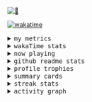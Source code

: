 [![🐙](https://hits.seeyoufarm.com/api/count/incr/badge.svg?url=https%3A%2F%2Fgithub.com%2Fktnkk%2Fhit-counter&count_bg=%23070707&title_bg=%23070707&icon=&icon_color=%23E7E7E7&title=visitors&edge_flat=true)](https://hits.seeyoufarm.com)

[![wakatime](https://wakatime.com/badge/user/43ee8060-219a-4cc8-b7a0-9a681ab5a8a7.svg)](https://wakatime.com/@43ee8060-219a-4cc8-b7a0-9a681ab5a8a7)

<details>
  <summary> <samp>my metrics</samp></summary>
  
  <br>
  
 ![🐳](https://github.com/kkhys/kkhys/blob/main/github-metrics.svg)
  
  ***
</details>

<details>
  <summary> <samp>wakaTime stats</samp></summary>
  
  <br>
  
<!--START_SECTION:waka-->
![Code Time](http://img.shields.io/badge/Code%20Time-141%20hrs%2040%20mins-blue)

**🐱 My GitHub Data** 

> 🏆 531 Contributions in the Year 2023
 > 
> 📦 4.9 MB Used in GitHub's Storage 
 > 
> 💼 Opted to Hire
 > 
> 📜 3 Public Repositories 
 > 
> 🔑 54 Private Repositories  
 > 
**I'm an Early 🐤** 

```text
🌞 Morning    960 commits    █████████░░░░░░░░░░░░░░░░   36.57% 
🌆 Daytime    645 commits    ██████░░░░░░░░░░░░░░░░░░░   24.57% 
🌃 Evening    902 commits    ████████░░░░░░░░░░░░░░░░░   34.36% 
🌙 Night      118 commits    █░░░░░░░░░░░░░░░░░░░░░░░░   4.5%

```
📅 **I'm Most Productive on Thursday** 

```text
Monday       485 commits    ████░░░░░░░░░░░░░░░░░░░░░   18.48% 
Tuesday      472 commits    ████░░░░░░░░░░░░░░░░░░░░░   17.98% 
Wednesday    474 commits    ████░░░░░░░░░░░░░░░░░░░░░   18.06% 
Thursday     486 commits    ████░░░░░░░░░░░░░░░░░░░░░   18.51% 
Friday       374 commits    ███░░░░░░░░░░░░░░░░░░░░░░   14.25% 
Saturday     205 commits    ██░░░░░░░░░░░░░░░░░░░░░░░   7.81% 
Sunday       129 commits    █░░░░░░░░░░░░░░░░░░░░░░░░   4.91%

```


📊 **This Week I Spent My Time On** 

```text
⌚︎ Time Zone: Asia/Tokyo

💬 Programming Languages: 
Other                    52 hrs 8 mins       ██████████████████████░░░   88.92% 
Ruby                     4 hrs 55 mins       ██░░░░░░░░░░░░░░░░░░░░░░░   8.4% 
textmate                 20 mins             ░░░░░░░░░░░░░░░░░░░░░░░░░   0.58% 
Bash                     16 mins             ░░░░░░░░░░░░░░░░░░░░░░░░░   0.47% 
Java                     10 mins             ░░░░░░░░░░░░░░░░░░░░░░░░░   0.29%

🔥 Editors: 
Browser                  52 hrs 8 mins       ██████████████████████░░░   88.92% 
RubyMine                 6 hrs 3 mins        ██░░░░░░░░░░░░░░░░░░░░░░░   10.34% 
IntelliJ                 15 mins             ░░░░░░░░░░░░░░░░░░░░░░░░░   0.43% 
WebStorm                 10 mins             ░░░░░░░░░░░░░░░░░░░░░░░░░   0.31%

💻 Operating System: 
Mac                      55 hrs 39 mins      ███████████████████████░░   94.91% 
Linux                    1 hr 54 mins        ░░░░░░░░░░░░░░░░░░░░░░░░░   3.26% 
Windows                  1 hr 4 mins         ░░░░░░░░░░░░░░░░░░░░░░░░░   1.83%

```


 Last Updated on 2023/02/05 18:33:25 UTC
<!--END_SECTION:waka-->
  
  ***
</details>


<details>
  <summary> <samp>now playing</samp></summary>
  
  <br>
 
 [![🐟](https://spotify-github-profile.vercel.app/api/view?uid=31ryofms4dnv7mrohhepo4c4zgqu&cover_image=true&theme=default&show_offline=false&background_color=121212&bar_color=53b14f&bar_color_cover=false)](https://open.spotify.com/user/31ryofms4dnv7mrohhepo4c4zgqu)
  
  ***
</details>

<details>
  <summary> <samp>github readme stats</samp></summary>
  
  <br>
  
 <p align="left"> 
  <img alt="🐠" src="https://github-readme-stats.vercel.app/api?username=kkhys&count_private=true&show_icons=true&theme=dark&include_all_commits=true" />
  <img alt="🐟" src="https://github-readme-stats.vercel.app/api/top-langs/?username=kkhys&layout=compact&theme=dark&langs_count=10&hide=HTML,CSS,SCSS" />
</p>
  
  ***
</details>

<details>
  <summary> <samp>profile trophies</samp></summary>
  
  <br>
  
  [![🐬](https://github-profile-trophy.vercel.app/?username=kkhys&rank=SECRET,SSS,SS,S,AAA,AA,A&theme=darkhub&row=1&margin-w=10&no-bg=true)](https://github.com/ryo-ma/github-profile-trophy)
  
  ***
</details>

<details>
  <summary> <samp>summary cards</samp></summary>
  
  <br>
  
  ![🐋](https://github-profile-summary-cards.vercel.app/api/cards/profile-details?username=kkhys&theme=github_dark)
  ![🦑](https://github-profile-summary-cards.vercel.app/api/cards/repos-per-language?username=kkhys&theme=github_dark)
  ![🦭](https://github-profile-summary-cards.vercel.app/api/cards/most-commit-language?username=kkhys&theme=github_dark)
  ![🦀](https://github-profile-summary-cards.vercel.app/api/cards/stats?username=kkhys&theme=github_dark)
  ![🦈](https://github-profile-summary-cards.vercel.app/api/cards/productive-time?username=kkhys&theme=github_dark)
  
  ***
</details>

<details>
  <summary> <samp>streak stats</samp></summary>
  
  <br>
  
  [![🐠](http://github-readme-streak-stats.herokuapp.com?user=kkhys&theme=dark)](https://git.io/streak-stats)
  
  ***
</details>

<details>
  <summary> <samp>activity graph</samp></summary>
  
  <br>
  
  [![🐡](https://github-readme-activity-graph.cyclic.app/graph?username=kkhys&theme=xcode)](https://github.com/ashutosh00710/github-readme-activity-graph)
  
  ***
</details>
